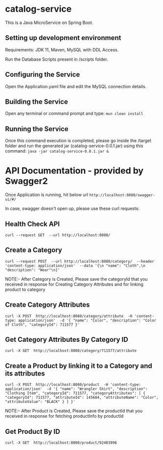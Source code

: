 # catalog-service

This is a Java MicroService on Spring Boot.

## Setting up development environment

Requirements: JDK 11, Maven, MySQL with DDL Access.

Run the Database Scripts present in /scripts folder.

## Configuring the Service
  Open the Application.yaml file and edit the MySQL connection details.

## Building the Service
  Open any terminal or command prompt and type:
  `mvn clean install`

## Running the Service
Once this command execution is completed, please go inside the /target folder and run the generated jar (catalog-service-0.0.1.jar) using this command:
  `java -jar catalog-service-0.0.1.jar &`
  
# API Documentation - provided by Swagger2
Once Application is running, hit below url
`http://localhost:8080/swagger-ui/#/`

In case, swagger doesn't open up, please use these curl requests:

## Health Check API
`curl --request GET 
  --url http://localhost:8080/`
  
## Create a Category
`curl --request POST 
  --url http://localhost:8080/category/ 
  --header 'content-type: application/json' 
  --data '{\n "name": "Cloth",\n "description": "Wear"\n}'`
  
NOTE:- After Category is Created, Please save the categoryId that you received in response for Creating Category Attributes and for linking product to category

## Create Category Attributes
`curl -X POST 
  http://localhost:8080/category/attribute 
  -H 'content-type: application/json' 
  -d '{
	"name": "Color",
	"description": "Color of Cloth",
	"categoryId": 711577
}'`

## Get Category Attributes By Category ID
`curl -X GET 
  http://localhost:8080/category/711577/attribute`
  
## Create a Product by linking it to a Category and its attributes
`curl -X POST 
  http://localhost:8080/product 
  -H 'content-type: application/json' 
  -d '{
  "name": "Wrangler Shirt",
  "description": "Clothing Item",
  "categoryId": 711577,
  "categoryAttributes": [
    {
      "categoryId": 711577,
      "attributeId": 145684,
      "attributeName": "Color",
      "attributeValue": "BLACK"
    }
  ]
}'`

NOTE:- After Product is Created, Please save the productId that you received in response for fetching productInfo by productId

## Get Product By ID
`curl -X GET 
  http://localhost:8080/product/92403996`
